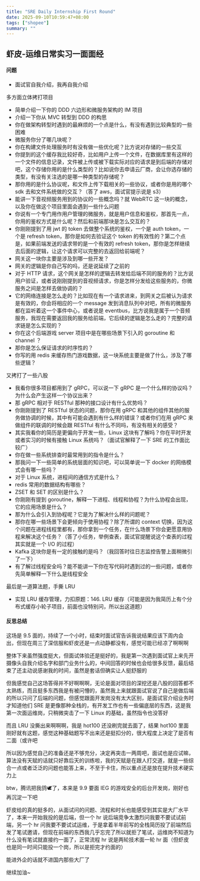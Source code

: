 ```yaml
---
title: "SRE Daily Internship First Round"
date: 2025-09-10T10:59:47+08:00
tags: ["shopee"]
summary: ""
---
```

## 虾皮-运维日常实习一面面经
#### 问题
* 面试官自我介绍，我再自我介绍

多方面立体拷打项目
* 简单介绍一下你的 DDD 六边形和微服务架构的 IM 项目
* 介绍一下你从 MVC 转型到 DDD 的构思
* 你在做架构转型时遇到的最麻烦的一个点是什么，有没有遇到比较典型的一些困难
* 微服务你分了哪几块呢？
* 你在构建文件处理服务时有没有做一些优化呢？比方说对存储的一些交互
* 你提到的这个缓存我比较好奇，比如用户上传一个文件，在数据库里有这样的一个文件的信息记录，文件被上传或被下载实际对应的请求是到后端的存储对吧，这个存储你用的是什么类型的？比如说你去申请云厂商，会让你选存储的类型，有没有关注选的是哪一种类型的存储呢？
* 那你用的是什么协议呢，和文件上传下载相关的一些协议，或者你是用的哪个 sdk 去和文件系统做的交互？（答了 aws，面试官提示说是 s3）
* 能讲一下音视频服务用到的协议的一些概念吗？就 WebRTC 这一块的概念，以及你在做这个项目里面会遇到一些什么问题
* 你说有一个专门用作用户管理的微服务，就是用户信息和鉴权，那首先一点，你用的鉴权方式是什么呢？然后和前端那块是怎么交互的？
* 你刚刚提到了用 jwt 的 token 去做整个系统的鉴权，一个是 auth token，一个是 refresh token，那你是如何去验证这个 token 的有效性的？第二个点是，如果前端发送的请求带的是一个有效的 refresh token，那你是怎样继续去后面的逻辑，让这个请求可以完整的去返回给前端呢？
* 网关这一块你主要是涉及到哪一些开发？
* 网关的逻辑是你自己写的吗，还是说延续了之前的
* 对于 HTTP 请求，这个网关是怎样的逻辑去转发给后端不同的服务的？比方说用户验证，或者说刚刚提到的音视频请求，你是怎样分发给这些服务的，你微服务之间是怎样去做协调的？
* 它的网络连接是怎么走的？比如现在有一个请求进来，到网关之后被认为请求是有效的，你会将相应的一个 message 发到消息队列中对吧，所有的微服务都在监听着这一个事件中心，或者说是 eventbus，比方说我是属于一个音频服务，我现在需要返回我的服务给前端，它后续的逻辑是怎么走的？完整的请求链是怎么实现的？
* 你在这个后端游戏 server 项目中是在哪些场景下引入的 goroutine 和 channel ？
* 那你是怎么保证请求的时序性的？
* 你写的用 redis 来缓存热门游戏数据，这一块系统主要是做了什么，涉及了哪些逻辑？

又拷打了一些八股
* 我看你很多项目都用到了 gRPC，可以说一下 gRPC 是一个什么样的协议吗？为什么会产生这样一个协议出来？
* 那 gRPC 相对于 RESTful 那种的接口设计有什么优势吗？
* 你刚刚提到了 RESTful 状态的问题，那你在用 gRPC 和其他的组件其他的服务做协调的时候，其中有可能会遇到有什么样的错误？或者你们在用 gRPC 来做组件的联调的时候会跟 RESTful 有什么不同吗，有没有相关的感受？
* 其实我看你的简历是更偏向于开发一些，Linux 这块有了解吗？你在平时开发或者实习的时候有接触 Linux 系统吗？（面试官解释了一下 SRE 的工作面比较广）
* 你在做一些系统排查时最常用到的指令是什么？
* 那我问一下一些简单的系统层面的知识吧，可以简单说一下 docker 的网络模式会有哪一些吗？
* 对于 Linux 系统，进程间的通信方式是什么？
* redis 常用的数据结构有哪些？
* ZSET 和 SET 的区别是什么？
* 你刚刚有提到 goroutine，解释一下进程、线程和协程？为什么协程会出现，它的应用场景是什么？
* 那为什么会引入到协程呢？它是为了解决什么样的问题呢？
* 那你在哪一些场景下会更倾向于使用协程？除了所谓的 context 切换，因为这个问题在进程线程里都有，那你拿到一个任务，在什么场景下你会更愿意用协程来解决这个任务？（答了小任务，举例查表，面试官提醒说这个查表的过程其实就是一个 I/O 的过程）
* Kafka 这块你是有一定的接触的是吗？（我回答时往日志监控告警上面稍微引了一下）
* 有了解过线程安全吗？能不能讲一下你在写代码时遇到过的一些问题，或者你先简单解释一下什么是线程安全

最后是一道算法题，手撕 LRU
* 实现 LRU 缓存管理，力扣原题：146. LRU 缓存（可能是因为我简历上有个分布式缓存小轮子项目，前面也没特别问，所以出这道题）

#### 反思总结
这场是 9.5 面的，持续了一个小时，结束时面试官告诉我说结果应该下周内会出，但现在周三了深信服和虾皮还是一点动静都没有，感觉可能已经凉了啊啊啊

整体下来虽然强度挺大，但面试体验还是挺好的，我是第一次遇到面试官上来先开摄像头自我介绍名字和部门业务什么的，中间回答的时候也会给很多反馈，最后结束了还主动说感谢我的时间，虽然是套话但确实让人挺舒服的

但我感觉自己这场答得并不好啊啊啊，无论是面对项目的深挖还是八股的回答都不太熟练，而且挺多东西我是有被问懵的，虽然我上来就跟面试官说了自己是做后端的所以只问了后端的问题，但感觉跟面开发岗没有太大区别，是面试官介绍业务时才知道他们 SRE 是更像那种全栈的，有开发工作也有一些偏底层的东西，这是我第一次面运维岗，只稍微突击了一下 Linux 的基础，虽然指令也没答好

而且 LRU 没撕出来啊啊啊，我是 hot100 还没刷完就去面了，结果 hot100 里面刚好就有这题，感觉这种基础题写不出来还是挺扣分的，很大程度上决定了是否有二面（或许吧

所以因为感觉自己的准备还是不够充分，决定再突击一两周吧，面试也是应试嘛，算法没有天赋的话就只好靠后天的训练啦，我的天赋是在跟人打交道，就是一些综合一点或者泛泛的问题也能答上来，不至于卡住，所以重点还是放在提升技术硬实力上

btw，腾讯把我鸽🕊了，本来是 9.9 要面 IEG 的游戏安全的后台开发岗，刚好也再沉淀一下吧

虾皮给的真的挺多的，从面试问的问题、流程和时长也能感受到其实是大厂水平了，本来一开始我投的是后端，但一个 hr 说后端竞争太激烈问我要不要试试前端，另一个 hr 问我要不要试试运维，于是拿着半年前写的全栈简历投了前端然后发了笔试邀请，但现在前端的东西我几乎忘完了所以就拒了笔试，运维岗不知道为什么没有笔试就直接约一面了，正常流程 hr 说是两轮技术面一轮 hr 面（但虾皮也是同一时间只能投一个岗，所以是拒完才约面的）

能进外企的话就不进国内那些大厂了

继续加油~